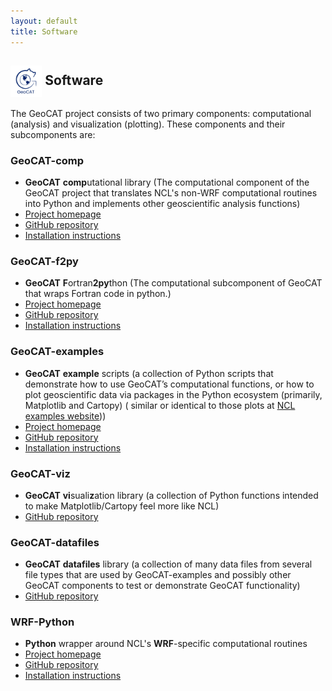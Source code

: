 ```yaml
---
layout: default
title: Software
---
```


## <img align="center" width="10%" height="10%" src="/images/GeoCAT_Final_Logos-03.svg"> Software
The GeoCAT project consists of two primary components: computational (analysis) and visualization
(plotting). These components and their subcomponents are:


### GeoCAT-comp
* **GeoCAT** **comp**utational library (The computational component of the GeoCAT project that
translates NCL's non-WRF computational routines into Python and implements other geoscientific
analysis functions)
* [Project homepage](https://geocat-comp.readthedocs.io/)
* [GitHub repository](https://github.com/NCAR/geocat-comp)
* [Installation instructions](https://geocat-comp.readthedocs.io/en/latest/installation.html)

### GeoCAT-f2py
* **GeoCAT** **F**ortran**2py**thon (The computational subcomponent of GeoCAT that wraps Fortran code in python.)
* [Project homepage](https://geocat-f2py.readthedocs.io/)
* [GitHub repository](https://github.com/NCAR/geocat-f2py)
* [Installation instructions](https://geocat-f2py.readthedocs.io/en/latest/installation.html)

### GeoCAT-examples
* **GeoCAT** **example** scripts (a collection of Python scripts that demonstrate how to use
GeoCAT’s computational functions, or how to plot geoscientific data via packages in the Python
ecosystem (primarily, Matplotlib and Cartopy) ( similar or identical to those plots at
[NCL examples website](https://ncl.ucar.edu/Applications/)))
* [Project homepage](https://geocat-examples.readthedocs.io/)
* [GitHub repository](https://github.com/NCAR/geocat-examples)
* [Installation instructions](https://geocat-examples.readthedocs.io/en/latest/install.html)

### GeoCAT-viz
* **GeoCAT** **vi**suali**z**ation library (a collection of Python functions intended to make
Matplotlib/Cartopy feel more like NCL)
* [GitHub repository](https://github.com/NCAR/geocat-viz)

### GeoCAT-datafiles
* **GeoCAT** **datafiles** library (a collection of many data files from several file types that
are used by GeoCAT-examples and possibly other GeoCAT components to test or demonstrate GeoCAT
functionality)
* [GitHub repository](https://github.com/NCAR/geocat-datafiles)

### WRF-Python
* **Python** wrapper around NCL's **WRF**-specific computational routines
* [Project homepage](https://wrf-python.readthedocs.io/en/latest)
* [GitHub repository](https://github.com/NCAR/wrf-python)
* [Installation instructions](https://wrf-python.readthedocs.io/en/latest/installation.html)

